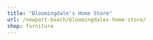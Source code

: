 ```yaml
---
title: "Bloomingdale's Home Store"
url: /newport-beach/bloomingdales-home-store/
shop: furniture
---
```


